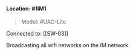 #### Location: #1IM1 
>Model: #UAC-Lite

Connected to: [[SW-03]]

Broadcasting all wifi networks on the IM network.
